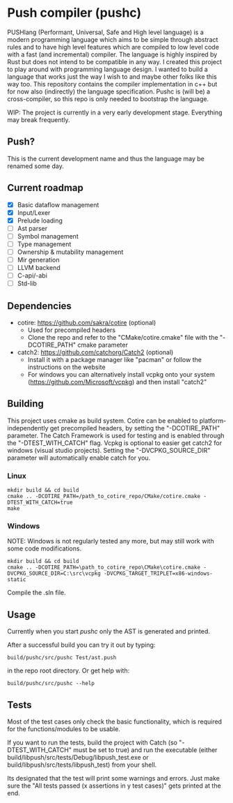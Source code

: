 # Push compiler (pushc)
PUSHlang (Performant, Universal, Safe and High level language) is a modern programming language which aims to be simple through abstract rules and to have high level features which are compiled to low level code with a fast (and incremental) compiler. 
The language is highly inspired by Rust but does not intend to be compatible in any way. I created this project to play around with programming language design. I wanted to build a language that works just the way I wish to and maybe other folks like this way too.
This repository contains the compiler implementation in c++ but for now also (indirectly) the language specification. Pushc is (will be) a cross-compiler, so this repo is only needed to bootstrap the language.

WIP: The project is currently in a very early development stage. Everything may break frequently.

## Push?
This is the current development name and thus the language may be renamed some day.

## Current roadmap
- [x] Basic dataflow management
- [x] Input/Lexer
- [x] Prelude loading
- [ ] Ast parser
- [ ] Symbol management
- [ ] Type management
- [ ] Ownership & mutability management
- [ ] Mir generation
- [ ] LLVM backend
- [ ] C-api/-abi
- [ ] Std-lib

## Dependencies
* cotire: https://github.com/sakra/cotire (optional)
    * Used for precompiled headers
    * Clone the repo and refer to the "CMake/cotire.cmake" file with the "-DCOTIRE_PATH" cmake parameter
* catch2: https://github.com/catchorg/Catch2 (optional)
    * Install it with a package manager like "pacman" or follow the instructions on the website
    * For windows you can alternatively install vcpkg onto your system (https://github.com/Microsoft/vcpkg) and then install "catch2"

## Building
This project uses cmake as build system.
Cotire can be enabled to platform-independently get precompiled headers, by setting the "-DCOTIRE_PATH" parameter.
The Catch Framework is used for testing and is enabled through the "-DTEST_WITH_CATCH" flag.
Vcpkg is optional to easier get catch2 for windows (visual studio projects). Setting the "-DVCPKG_SOURCE_DIR" parameter will automatically enable catch for you.

### Linux
    mkdir build && cd build
    cmake .. -DCOTIRE_PATH=/path_to_cotire_repo/CMake/cotire.cmake -DTEST_WITH_CATCH=true
    make

### Windows
NOTE: Windows is not regularly tested any more, but may still work with some code modifications.

    mkdir build && cd build
    cmake .. -DCOTIRE_PATH=\path_to_cotire_repo\CMake\cotire.cmake -DVCPKG_SOURCE_DIR=C:\src\vcpkg -DVCPKG_TARGET_TRIPLET=x86-windows-static
Compile the .sln file.

## Usage
Currently when you start *pushc* only the AST is generated and printed. 

After a successful build you can try it out by typing:

    build/pushc/src/pushc Test/ast.push
in the repo root directory. Or get help with:

    build/pushc/src/pushc --help

## Tests
Most of the test cases only check the basic functionality, which is required for the functions/modules to be usable.

If you want to run the tests, build the project with Catch (so "-DTEST_WITH_CATCH" must be set to true) and run the executable (either build/libpush/src/tests/Debug/libpush_test.exe or build/libpush/src/tests/libpush_test) from your shell. 

Its designated that the test will print some warnings and errors. Just make sure the "All tests passed (x assertions in y test cases)" gets printed at the end.
